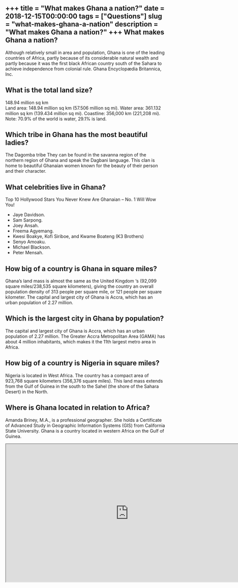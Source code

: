 +++
title = "What makes Ghana a nation?"
date = 2018-12-15T00:00:00
tags = ["Questions"]
slug = "what-makes-ghana-a-nation"
description = "What makes Ghana a nation?"
+++
What makes Ghana a nation?
--------------------------

Although relatively small in area and population, Ghana is one of the leading countries of Africa, partly because of its considerable natural wealth and partly because it was the first black African country south of the Sahara to achieve independence from colonial rule. Ghana Encyclopædia Britannica, Inc.

What is the total land size?
----------------------------

148.94 million sq km  
Land area: 148.94 million sq km (57.506 million sq mi). Water area: 361.132 million sq km (139.434 million sq mi). Coastline: 356,000 km (221,208 mi). Note: 70.9% of the world is water, 29.1% is land.

Which tribe in Ghana has the most beautiful ladies?
---------------------------------------------------

The Dagomba tribe They can be found in the savanna region of the northern region of Ghana and speak the Dagbani language. This clan is home to beautiful Ghanaian women known for the beauty of their person and their character.

What celebrities live in Ghana?
-------------------------------

Top 10 Hollywood Stars You Never Knew Are Ghanaian – No. 1 Will Wow You!

- Jaye Davidson.
- Sam Sarpong.
- Joey Ansah.
- Freema Agyemang.
- Kwesi Boakye, Kofi Siriboe, and Kwame Boateng (K3 Brothers)
- Senyo Amoaku.
- Michael Blackson.
- Peter Mensah.

How big of a country is Ghana in square miles?
----------------------------------------------

Ghana’s land mass is almost the same as the United Kingdom ‘s (92,099 square miles/238,535 square kilometers), giving the country an overall population density of 313 people per square mile, or 121 people per square kilometer. The capital and largest city of Ghana is Accra, which has an urban population of 2.27 million.

Which is the largest city in Ghana by population?
-------------------------------------------------

The capital and largest city of Ghana is Accra, which has an urban population of 2.27 million. The Greater Accra Metropolitan Area (GAMA) has about 4 million inhabitants, which makes it the 11th largest metro area in Africa.

How big of a country is Nigeria in square miles?
------------------------------------------------

Nigeria is located in West Africa. The country has a compact area of 923,768 square kilometers (356,376 square miles). This land mass extends from the Gulf of Guinea in the south to the Sahel (the shore of the Sahara Desert) in the North.

Where is Ghana located in relation to Africa?
---------------------------------------------

Amanda Briney, M.A., is a professional geographer. She holds a Certificate of Advanced Study in Geographic Information Systems (GIS) from California State University. Ghana is a country located in western Africa on the Gulf of Guinea.

<iframe allow="accelerometer; autoplay; clipboard-write; encrypted-media; gyroscope; picture-in-picture" allowfullscreen="" class="__youtube_prefs__  epyt-is-override  no-lazyload" data-no-lazy="1" data-origheight="433" data-origwidth="770" data-skipgform_ajax_framebjll="" height="433" id="_ytid_91004" loading="lazy" src="https://www.youtube.com/embed/SKt1ttJUc4c?enablejsapi=1&autoplay=0&cc_load_policy=0&cc_lang_pref=&iv_load_policy=1&loop=0&modestbranding=0&rel=1&fs=1&playsinline=0&autohide=2&theme=dark&color=red&controls=1&" title="YouTube player" width="770"></iframe>